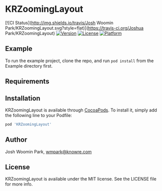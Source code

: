 # KRZoomingLayout

[![CI Status](http://img.shields.io/travis/Josh Woomin Park/KRZoomingLayout.svg?style=flat)](https://travis-ci.org/Joshua Park/KRZoomingLayout)
[![Version](https://img.shields.io/cocoapods/v/KRZoomingLayout.svg?style=flat)](http://cocoapods.org/pods/KRZoomingLayout)
[![License](https://img.shields.io/cocoapods/l/KRZoomingLayout.svg?style=flat)](http://cocoapods.org/pods/KRZoomingLayout)
[![Platform](https://img.shields.io/cocoapods/p/KRZoomingLayout.svg?style=flat)](http://cocoapods.org/pods/KRZoomingLayout)

## Example

To run the example project, clone the repo, and run `pod install` from the Example directory first.

## Requirements

## Installation

KRZoomingLayout is available through [CocoaPods](http://cocoapods.org). To install
it, simply add the following line to your Podfile:

```ruby
pod 'KRZoomingLayout'
```

## Author

Josh Woomin Park, wmpark@knowre.com

## License

KRZoomingLayout is available under the MIT license. See the LICENSE file for more info.
